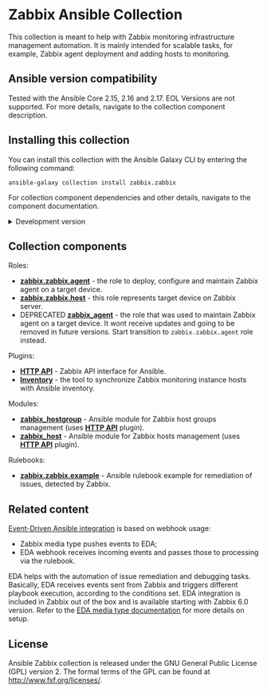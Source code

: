 # Zabbix Ansible Collection

This collection is meant to help with Zabbix monitoring infrastructure management automation.
It is mainly intended for scalable tasks, for example, Zabbix agent deployment and adding hosts to monitoring.


## Ansible version compatibility

Tested with the Ansible Core 2.15, 2.16 and 2.17. EOL Versions are not supported. For more details, navigate to the collection component description.


## Installing this collection

You can install this collection with the Ansible Galaxy CLI by entering the following command:

    ansible-galaxy collection install zabbix.zabbix

For collection component dependencies and other details, navigate to the component documentation.

<details>
  <summary>Development version</summary>
  Latest development version. Do not use it in production environment.

    ansible-galaxy collection install git+https://github.com/zabbix/ansible-collection.git

</details>


## Collection components

Roles:
  - [**zabbix.zabbix.agent**](https://github.com/zabbix/ansible-collection/blob/main/roles/agent/README.md) - the role to deploy, configure and maintain Zabbix agent on a target device.
  - [**zabbix.zabbix.host**](https://github.com/zabbix/ansible-collection/blob/main/roles/host/README.md) - this role represents target device on Zabbix server.
  - DEPRECATED [**zabbix_agent**](https://github.com/zabbix/ansible-collection/blob/main/roles/zabbix_agent/README.md) - the role that was used to maintain Zabbix agent on a target device. It wont receive updates and going to be removed in future versions. Start transition to `zabbix.zabbix.agent` role instead.

Plugins:
  - [**HTTP API**](https://github.com/zabbix/ansible-collection/blob/main/plugins/README.md#http-api-plugin) - Zabbix API interface for Ansible.
  - [**Inventory**](https://github.com/zabbix/ansible-collection/blob/main/plugins/README.md#inventory-plugin) - the tool to synchronize Zabbix monitoring instance hosts with Ansible inventory.

Modules:
  - [**zabbix_hostgroup**](https://github.com/zabbix/ansible-collection/blob/main/plugins/README.md#hostgroup-module) - Ansible module for Zabbix host groups management (uses [**HTTP API**](https://github.com/zabbix/ansible-collection/blob/main/plugins/README.md#http-api-plugin) plugin).
  - [**zabbix_host**](https://github.com/zabbix/ansible-collection/blob/main/plugins/README.md#host-module) - Ansible module for Zabbix hosts management (uses [**HTTP API**](https://github.com/zabbix/ansible-collection/blob/main/plugins/README.md#http-api-plugin) plugin).

Rulebooks:
  - [**zabbix.zabbix.example**](https://github.com/zabbix/ansible-collection/blob/main/extensions/eda/rulebooks) - Ansible rulebook example for remediation of issues, detected by Zabbix.

## Related content

[Event-Driven Ansible integration](https://www.zabbix.com/integrations/ansible#event_driven_ansible) is based on webhook usage:
  - Zabbix media type pushes events to EDA;
  - EDA webhook receives incoming events and passes those to processing via the rulebook.

EDA helps with the automation of issue remediation and debugging tasks. Basically, EDA receives events sent from Zabbix and triggers different playbook execution, according to the conditions set.
EDA integration is included in Zabbix out of the box and is available starting with Zabbix 6.0 version. Refer to the [EDA media type documentation](https://www.zabbix.com/integrations/ansible#event_driven_ansible) for more details on setup.

## License

Ansible Zabbix collection is released under the GNU General Public License (GPL) version 2. The formal terms of the GPL can be found at http://www.fsf.org/licenses/.